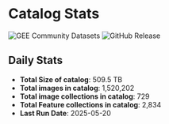 # Catalog Stats

![GEE Community Datasets](https://img.shields.io/endpoint?url=https://gist.githubusercontent.com/samapriya/34bc0c1280d475d3a69e3b60a706226e/raw/community.json)
![GitHub Release](https://img.shields.io/github/v/release/samapriya/awesome-gee-community-datasets)

## Daily Stats

<!-- START_MARKER -->
* **Total Size of catalog**: 509.5 TB
* **Total images in catalog**: 1,520,202
* **Total image collections in catalog**: 729
* **Total Feature collections in catalog**: 2,834
* **Last Run Date**: 2025-05-20
<!-- END_MARKER -->
